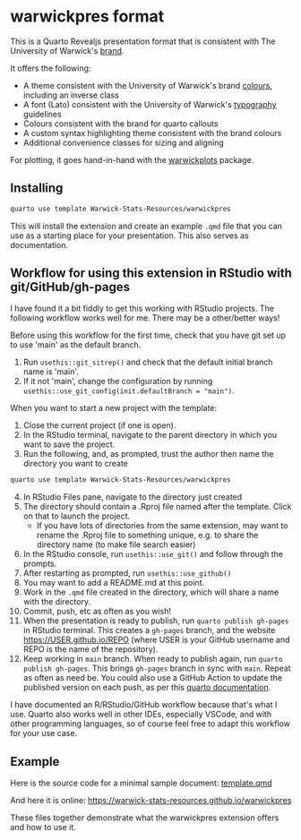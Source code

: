 # warwickpres format

This is a Quarto Revealjs presentation format that is consistent with The University of Warwick's [brand](https://warwick.ac.uk/about/brand/).

It offers the following:

- A theme consistent with the University of Warwick's brand [colours](https://warwick.ac.uk/about/brand/brand-guidelines/colours/), including an inverse class
- A font (Lato) consistent with the University of Warwick's [typography](https://warwick.ac.uk/about/brand/brand-guidelines/typography/) guidelines
- Colours consistent with the brand for quarto callouts
- A custom syntax highlighting theme consistent with the brand colours
- Additional convenience classes for sizing and aligning

For plotting, it goes hand-in-hand with the [warwickplots](https://warwick-stats-resources.github.io/warwickplots) package.

## Installing

```bash
quarto use template Warwick-Stats-Resources/warwickpres
```

This will install the extension and create an example `.qmd` file that you can use as a starting place for your presentation. This also serves as documentation.

## Workflow for using this extension in RStudio with git/GitHub/gh-pages

I have found it a bit fiddly to get this working with RStudio projects.
The following workflow works well for me. There may be a other/better ways! 

Before using this workflow for the first time, check that you have git set up to use 'main' as the default branch.

1. Run `usethis::git_sitrep()` and check that the default initial branch name is 'main'.
2. If it not 'main', change the configuration by running `usethis::use_git_config(init.defaultBranch = "main")`.

When you want to start a new project with the template:

1. Close the current project (if one is open).
2. In the RStudio terminal, navigate to the parent directory in which you want to save the project.
3. Run the following, and, as prompted, trust the author then name the directory you want to create

``` bash
quarto use template Warwick-Stats-Resources/warwickpres
```

4. In RStudio Files pane, navigate to the directory just created
5. The directory should contain a .Rproj file named after the template. Click on that to launch the project.
    - If you have lots of directories from the same extension, may want to rename the .Rproj file to something unique, e.g. to share the directory name (to make file search easier)
6. In the RStudio console, run `usethis::use_git()` and follow through the prompts.
7. After restarting as prompted, run `usethis::use_github()`
8. You may want to add a README.md at this point. 
9. Work in the `.qmd` file created in the directory, which will share a name with the directory.
10. Commit, push, etc as often as you wish!
11. When the presentation is ready to publish, run `quarto publish gh-pages` in RStudio terminal. This creates a `gh-pages` branch, and the website https://USER.github.io/REPO (where USER is your GitHub username and REPO is the name of the repository).
12. Keep working in `main` branch. When ready to publish again, run `quarto publish gh-pages`. This brings `gh-pages` branch in sync with `main`. Repeat as often as need be. You could also use a GitHub Action to update the published version on each push, as per this [quarto documentation](https://quarto.org/docs/publishing/github-pages.html#github-action).

I have documented an R/RStudio/GitHub workflow because that's what I use. Quarto also works well in other IDEs, especially VSCode, and with other programming languages, so of course feel free to adapt this workflow for your use case.

## Example

Here is the source code for a minimal sample document: [template.qmd](template.qmd)

And here it is online: <https://warwick-stats-resources.github.io/warwickpres>

These files together demonstrate what the warwickpres extension offers and how to use it.
